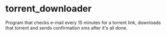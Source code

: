 # torrent_downloader
Program that checks e-mail every 15 minutes for a torrent link, downloads that torrent and sends confirmation sms after it's all done.
